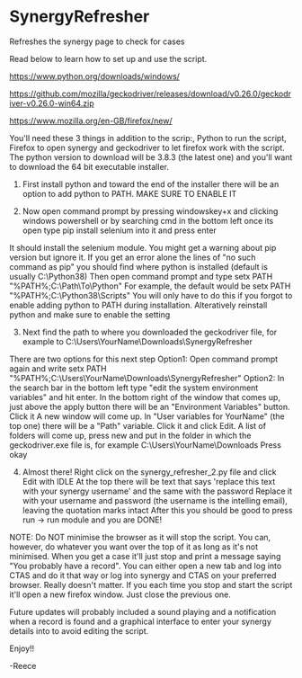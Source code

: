 # SynergyRefresher
Refreshes the synergy page to check for cases

Read below to learn how to set up and use the script.

https://www.python.org/downloads/windows/

https://github.com/mozilla/geckodriver/releases/download/v0.26.0/geckodriver-v0.26.0-win64.zip

https://www.mozilla.org/en-GB/firefox/new/

You'll need these 3 things in addition to the scrip:, Python to run the script, Firefox to open synergy and geckodriver to let firefox work with the script.
The python version to download will be 3.8.3 (the latest one) and you'll want to download the 64 bit executable installer.

1) First install python and toward the end of the installer there will be an option to add python to PATH. MAKE SURE TO ENABLE IT

2) Now open command prompt by pressing windowskey+x and clicking windows powershell or by searching cmd in the bottom left
once its open type 
pip install selenium
into it and press enter

It should install the selenium module. You might get a warning about pip version but ignore it. 
If you get an error alone the lines of "no such command as pip" you should find where python is installed (default is usually C:\Python38\)
Then open command prompt and type 
setx PATH "%PATH%;C:\Path\To\Python"  For example, the default would be setx PATH "%PATH%;C:\Python38\Scripts"
You will only have to do this if you forgot to enable adding python to PATH during installation. Alteratively reinstall python and make sure to enable the setting

3) Next find the path to where you downloaded the geckodriver file, for example to C:\Users\YourName\Downloads\SynergyRefresher

There are two options for this next step
Option1:
Open command prompt again and write 
setx PATH "%PATH%;C:\Users\YourName\Downloads\SynergyRefresher"
Option2:
In the search bar in the bottom left type "edit the system environment variables" and hit enter.
In the bottom right of the window that comes up, just above the apply button there will be an "Environment Variables" button. Click it
A new window will come up.
In "User variables for YourName" (the top one) there will be a "Path" variable. Click it and click Edit.
A list of folders will come up, press new and put in the folder in which the geckodriver.exe file is, for example C:\Users\YourName\Downloads
Press okay



4) Almost there!
Right click on the synergy_refresher_2.py file and click Edit with IDLE
At the top there will be text that says 'replace this text with your synergy username' and the same with the password
Replace it with your username and password (the username is the intelling email), leaving the quotation marks intact
After this you should be good to press run -> run module and you are DONE!

NOTE:
Do NOT minimise the browser as it will stop the script. You can, however, do whatever you want over the top of it as long as
it's not minimised.
When you get a case it'll just stop and print a message saying "You probably have a record". You can either open a new tab
and log into CTAS and do it that way or log into synergy and CTAS on your preferred browser. Really doesn't matter.
If you each time you stop and start the script it'll open a new firefox window. Just close the previous one.

Future updates will probably included a sound playing and a notification when a record is found and a graphical interface to
enter your synergy details into to avoid editing the script.

Enjoy!!

-Reece
